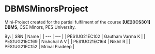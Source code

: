 # DBMSMinorsProject
Mini-Project created for the partial fulfilment of the course **[UE20CS301] DBMS**, CSE Minors, PES University.

By: 
| SRN | Name |
| --- | --- |
| PES1UG21EC102 | Gautham Varma K |
| PES1UG21EC169 | Nishchal A V |
| PES1UG21EC164 | Nikhil  R |
| PES1UG21EC152 | Mrinal Pradeep |
